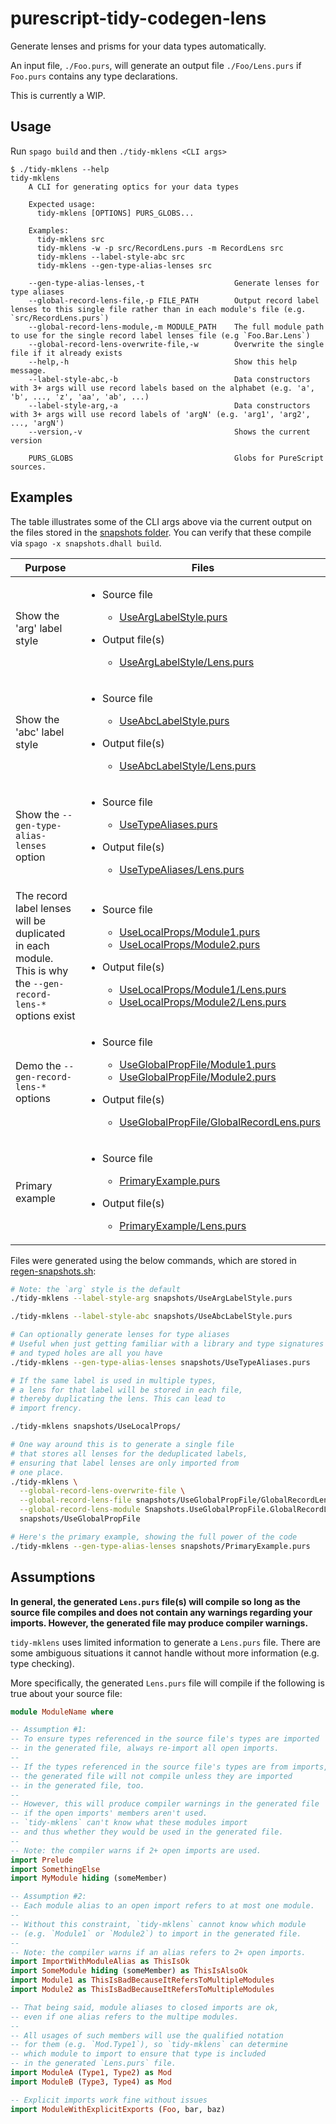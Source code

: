 # purescript-tidy-codegen-lens

Generate lenses and prisms for your data types automatically.

An input file, `./Foo.purs`, will generate an output file `./Foo/Lens.purs` if `Foo.purs` contains any type declarations.

This is currently a WIP.

## Usage

Run `spago build` and then `./tidy-mklens <CLI args>`

```
$ ./tidy-mklens --help
tidy-mklens
    A CLI for generating optics for your data types

    Expected usage:
      tidy-mklens [OPTIONS] PURS_GLOBS...

    Examples:
      tidy-mklens src
      tidy-mklens -w -p src/RecordLens.purs -m RecordLens src
      tidy-mklens --label-style-abc src
      tidy-mklens --gen-type-alias-lenses src

    --gen-type-alias-lenses,-t                    Generate lenses for type aliases
    --global-record-lens-file,-p FILE_PATH        Output record label lenses to this single file rather than in each module's file (e.g. `src/RecordLens.purs`)
    --global-record-lens-module,-m MODULE_PATH    The full module path to use for the single record label lenses file (e.g `Foo.Bar.Lens`)
    --global-record-lens-overwrite-file,-w        Overwrite the single file if it already exists
    --help,-h                                     Show this help message.
    --label-style-abc,-b                          Data constructors with 3+ args will use record labels based on the alphabet (e.g. 'a', 'b', ..., 'z', 'aa', 'ab', ...)
    --label-style-arg,-a                          Data constructors with 3+ args will use record labels of 'argN' (e.g. 'arg1', 'arg2', ..., 'argN')
    --version,-v                                  Shows the current version

    PURS_GLOBS                                    Globs for PureScript sources.
```

## Examples

The table illustrates some of the CLI args above via the current output on the files stored in the [snapshots folder](./snapshots). You can verify that these compile via `spago -x snapshots.dhall build`.

| Purpose | Files |
| - | - |
| Show the 'arg' label style | <ul><li><p>Source file</p><ul><li>[UseArgLabelStyle.purs](./snapshots/UseArgLabelStyle.purs)</li></ul></li><li><p>Output file(s)</p><ul><li>[UseArgLabelStyle/Lens.purs](./snapshots/UseArgLabelStyle/Lens.purs)</li></ul></li></ul> |
| Show the 'abc' label style | <ul><li><p>Source file</p><ul><li>[UseAbcLabelStyle.purs](./snapshots/UseAbcLabelStyle.purs)</li></ul></li><li><p>Output file(s)</p><ul><li>[UseAbcLabelStyle/Lens.purs](./snapshots/UseAbcLabelStyle/Lens.purs)</li></ul></li></ul> |
| Show the `--gen-type-alias-lenses` option | <ul><li><p>Source file</p><ul><li>[UseTypeAliases.purs](./snapshots/UseTypeAliases.purs)</li></ul></li><li><p>Output file(s)</p><ul><li>[UseTypeAliases/Lens.purs](./snapshots/UseTypeAliases/Lens.purs)</li></ul></li></ul> |
| The record label lenses will be duplicated in each module. This is why the `--gen-record-lens-*` options exist | <ul><li><p>Source file</p><ul><li>[UseLocalProps/Module1.purs](./snapshots/UseLocalProps/Module1.purs)</li><li>[UseLocalProps/Module2.purs](./snapshots/UseLocalProps/Module2.purs)</li></ul></li><li><p>Output file(s)</p><ul><li>[UseLocalProps/Module1/Lens.purs](./snapshots/UseLocalProps/Module1/Lens.purs)</li><li>[UseLocalProps/Module2/Lens.purs](./snapshots/UseLocalProps/Module2/Lens.purs)</li></ul></li></ul> |
| Demo the `--gen-record-lens-*` options | <ul><li><p>Source file</p><ul><li>[UseGlobalPropFile/Module1.purs](./snapshots/UseGlobalPropFile/Module1.purs)</li><li>[UseGlobalPropFile/Module2.purs](./snapshots/UseGlobalPropFile/Module2.purs)</li></ul></li><li><p>Output file(s)</p><ul><li>[UseGlobalPropFile/GlobalRecordLens.purs](./snapshots/UseGlobalPropFile/GlobalRecordLens.purs)</li></ul></li></ul> |
| Primary example | <ul><li><p>Source file</p><ul><li>[PrimaryExample.purs](./snapshots/PrimaryExample.purs)</li></ul></li><li><p>Output file(s)</p><ul><li>[PrimaryExample/Lens.purs](./snapshots/PrimaryExample/Lens.purs)</li></ul></li></ul> |

Files were generated using the below commands, which are stored in [regen-snapshots.sh](./regen-snapshots.sh):

```bash
# Note: the `arg` style is the default
./tidy-mklens --label-style-arg snapshots/UseArgLabelStyle.purs

./tidy-mklens --label-style-abc snapshots/UseAbcLabelStyle.purs

# Can optionally generate lenses for type aliases
# Useful when just getting familiar with a library and type signatures
# and typed holes are all you have
./tidy-mklens --gen-type-alias-lenses snapshots/UseTypeAliases.purs

# If the same label is used in multiple types,
# a lens for that label will be stored in each file,
# thereby duplicating the lens. This can lead to
# import frency.

./tidy-mklens snapshots/UseLocalProps/

# One way around this is to generate a single file
# that stores all lenses for the deduplicated labels,
# ensuring that label lenses are only imported from
# one place.
./tidy-mklens \
  --global-record-lens-overwrite-file \
  --global-record-lens-file snapshots/UseGlobalPropFile/GlobalRecordLens.purs \
  --global-record-lens-module Snapshots.UseGlobalPropFile.GlobalRecordLens \
  snapshots/UseGlobalPropFile

# Here's the primary example, showing the full power of the code
./tidy-mklens --gen-type-alias-lenses snapshots/PrimaryExample.purs
```

## Assumptions

**In general, the generated `Lens.purs` file(s) will compile so long as the source file compiles and does not contain any warnings regarding your imports. However, the generated file may produce compiler warnings.**

`tidy-mklens` uses limited information to generate a `Lens.purs` file. There are some ambiguous situations it cannot handle without more information (e.g. type checking).

More specifically, the generated `Lens.purs` file will compile if the following is true about your source file:
```purescript
module ModuleName where

-- Assumption #1:
-- To ensure types referenced in the source file's types are imported
-- in the generated file, always re-import all open imports.
--
-- If the types referenced in the source file's types are from imports,
-- the generated file will not compile unless they are imported
-- in the generated file, too.
--
-- However, this will produce compiler warnings in the generated file
-- if the open imports' members aren't used.
-- `tidy-mklens` can't know what these modules import
-- and thus whether they would be used in the generated file.
--
-- Note: the compiler warns if 2+ open imports are used.
import Prelude
import SomethingElse
import MyModule hiding (someMember)

-- Assumption #2:
-- Each module alias to an open import refers to at most one module.
--
-- Without this constraint, `tidy-mklens` cannot know which module
-- (e.g. `Module1` or `Module2`) to import in the generated file.
--
-- Note: the compiler warns if an alias refers to 2+ open imports.
import ImportWithModuleAlias as ThisIsOk
import SomeModule hiding (someMember) as ThisIsAlsoOk
import Module1 as ThisIsBadBecauseItRefersToMultipleModules
import Module2 as ThisIsBadBecauseItRefersToMultipleModules

-- That being said, module aliases to closed imports are ok,
-- even if one alias refers to the multipe modules.
--
-- All usages of such members will use the qualified notation
-- for them (e.g. `Mod.Type1`), so `tidy-mklens` can determine
-- which module to import to ensure that type is included
-- in the generated `Lens.purs` file.
import ModuleA (Type1, Type2) as Mod
import ModuleB (Type3, Type4) as Mod

-- Explicit imports work fine without issues
import ModuleWithExplicitExports (Foo, bar, baz)
```
